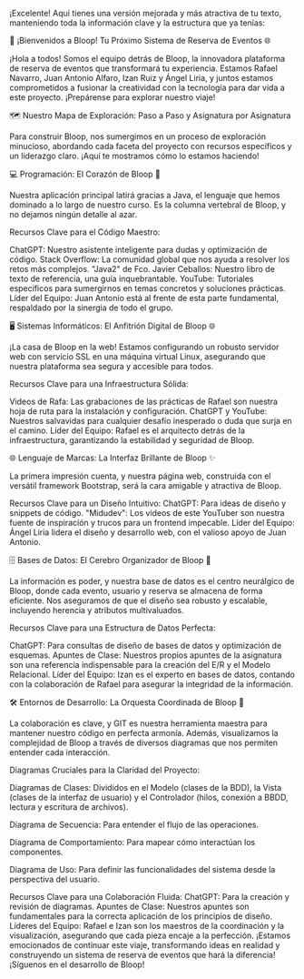 ¡Excelente! Aquí tienes una versión mejorada y más atractiva de tu texto, manteniendo toda la información clave y la estructura que ya tenías:


🚀 ¡Bienvenidos a Bloop! Tu Próximo Sistema de Reserva de Eventos 🌐


¡Hola a todos! Somos el equipo detrás de Bloop, la innovadora plataforma de reserva de eventos que transformará tu experiencia. Estamos Rafael Navarro, Juan Antonio Alfaro, Izan Ruiz y Ángel Liria, y juntos estamos comprometidos a fusionar la creatividad con la tecnología para dar vida a este proyecto. ¡Prepárense para explorar nuestro viaje!


🗺️ Nuestro Mapa de Exploración: Paso a Paso y Asignatura por Asignatura


Para construir Bloop, nos sumergimos en un proceso de exploración minucioso, abordando cada faceta del proyecto con recursos específicos y un liderazgo claro. ¡Aquí te mostramos cómo lo estamos haciendo!


💻 Programación: El Corazón de Bloop 💖


Nuestra aplicación principal latirá gracias a Java, el lenguaje que hemos dominado a lo largo de nuestro curso. Es la columna vertebral de Bloop, y no dejamos ningún detalle al azar.

Recursos Clave para el Código Maestro:

ChatGPT: Nuestro asistente inteligente para dudas y optimización de código.
Stack Overflow: La comunidad global que nos ayuda a resolver los retos más complejos.
"Java2" de Fco. Javier Ceballos: Nuestro libro de texto de referencia, una guía inquebrantable.
YouTube: Tutoriales específicos para sumergirnos en temas concretos y soluciones prácticas.
Líder del Equipo: Juan Antonio está al frente de esta parte fundamental, respaldado por la sinergia de todo el grupo.


🖥️ Sistemas Informáticos: El Anfitrión Digital de Bloop 🌐


¡La casa de Bloop en la web! Estamos configurando un robusto servidor web con servicio SSL en una máquina virtual Linux, asegurando que nuestra plataforma sea segura y accesible para todos.


Recursos Clave para una Infraestructura Sólida:

Videos de Rafa: Las grabaciones de las prácticas de Rafael son nuestra hoja de ruta para la instalación y configuración.
ChatGPT y YouTube: Nuestros salvavidas para cualquier desafío inesperado o duda que surja en el camino.
Líder del Equipo: Rafael es el arquitecto detrás de la infraestructura, garantizando la estabilidad y seguridad de Bloop.



🌐 Lenguaje de Marcas: La Interfaz Brillante de Bloop ✨


La primera impresión cuenta, y nuestra página web, construida con el versátil framework Bootstrap, será la cara amigable y atractiva de Bloop.

Recursos Clave para un Diseño Intuitivo:
ChatGPT: Para ideas de diseño y snippets de código.
"Midudev": Los videos de este YouTuber son nuestra fuente de inspiración y trucos para un frontend impecable.
Líder del Equipo: Ángel Liria lidera el diseño y desarrollo web, con el valioso apoyo de Juan Antonio.


🗄️ Bases de Datos: El Cerebro Organizador de Bloop 🧠


La información es poder, y nuestra base de datos es el centro neurálgico de Bloop, donde cada evento, usuario y reserva se almacena de forma eficiente. Nos aseguramos de que el diseño sea robusto y escalable, incluyendo herencia y atributos multivaluados.

Recursos Clave para una Estructura de Datos Perfecta:


ChatGPT: Para consultas de diseño de bases de datos y optimización de esquemas.
Apuntes de Clase: Nuestros propios apuntes de la asignatura son una referencia indispensable para la creación del E/R y el Modelo Relacional.
Líder del Equipo: Izan es el experto en bases de datos, contando con la colaboración de Rafael para asegurar la integridad de la información.


🛠️ Entornos de Desarrollo: La Orquesta Coordinada de Bloop 🤝


La colaboración es clave, y GIT es nuestra herramienta maestra para mantener nuestro código en perfecta armonía. Además, visualizamos la complejidad de Bloop a través de diversos diagramas que nos permiten entender cada interacción.

Diagramas Cruciales para la Claridad del Proyecto:


Diagramas de Clases: Divididos en el Modelo (clases de la BDD), la Vista (clases de la interfaz de usuario) y el Controlador (hilos, conexión a BBDD, lectura y escritura de archivos).

Diagrama de Secuencia: Para entender el flujo de las operaciones.

Diagrama de Comportamiento: Para mapear cómo interactúan los componentes.

Diagrama de Uso: Para definir las funcionalidades del sistema desde la perspectiva del usuario.

Recursos Clave para una Colaboración Fluida:
ChatGPT: Para la creación y revisión de diagramas.
Apuntes de Clase: Nuestros apuntes son fundamentales para la correcta aplicación de los principios de diseño.
Líderes del Equipo: Rafael e Izan son los maestros de la coordinación y la visualización, asegurando que cada pieza encaje a la perfección.
¡Estamos emocionados de continuar este viaje, transformando ideas en realidad y construyendo un sistema de reserva de eventos que hará la diferencia! ¡Síguenos en el desarrollo de Bloop!